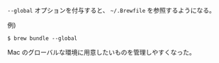 `--global` オプションを付与すると、 `~/.Brewfile` を参照するようになる。

例)
```shell
$ brew bundle --global
```

Mac のグローバルな環境に用意したいものを管理しやすくなった。
